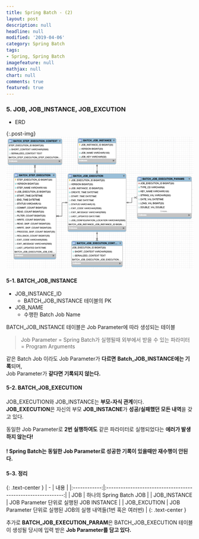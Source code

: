 ```yaml
---
title: Spring Batch - (2)
layout: post
description: null
headline: null
modified: '2019-04-06'
category: Spring Batch
tags:
- Spring, Spring Batch
imagefeature: null
mathjax: null
chart: null
comments: true
featured: true
---
```


### 5. JOB, JOB_INSTANCE, JOB_EXCUTION

 - ERD  
 
{:.post-img}
![ERD](/images/post/batch_table_erd.png) 


#### 5-1. BATCH_JOB_INSTANCE

 * JOB_INSTANCE_ID  
   * BATCH_JOB_INSTANCE 테이블의 PK
 * JOB_NAME
   * 수행한 Batch Job Name

BATCH_JOB_INSTANCE 테이블은 Job Parameter에 따라 생성되는 테이블
 > Job Parameter = Spring Batch가 실행될때 외부에서 받을 수 있는 파라미터 = Program Arguments
 
같은 Batch Job 이라도 Job Parameter가 **다르면** **Batch_JOB_INSTANCE에는 기록**되며,  
Job Parameter가 **같다면 기록되지 않는다.**  


#### 5-2. BATCH_JOB_EXECUTION

JOB_EXECUTION와 JOB_INSTANCE는 **부모-자식 관계**이다.  
**JOB_EXECUTION**은 자신의 부모 **JOB_INSTACNE**가 **성공/실패했던 모든 내역**을 갖고 있다.  

동일한 Job Parameter로 **2번 실행하여도** 같은 파라미터로 실행되었다는 **에러가 발생하지 않는다!**

#### ! Spring Batch는 동일한 Job Parameter로 성공한 기록이 있을때만 재수행이 안된다.  



#### 5-3. 정리

{: .text-center }
|      -     |                          내용                          |
|:------------:|:------------------------------------------------------------:|
|      JOB     |                          하나의 Spring Batch JOB              |
| JOB_INSTANCE |           JOB Parameter 단위로 실행된 JOB INSTANCE           |
| JOB_EXCUTION | JOB Parameter 단위로 실행된 JOB의 실행 내역들(1번 혹은 여러번) |
{: .text-center }

추가로 **BATCH_JOB_EXECUTION_PARAM**은 BATCH_JOB_EXECUTION 테이블이 생성될 당시에 입력 받은 **Job Parameter를 담고 있다.**


